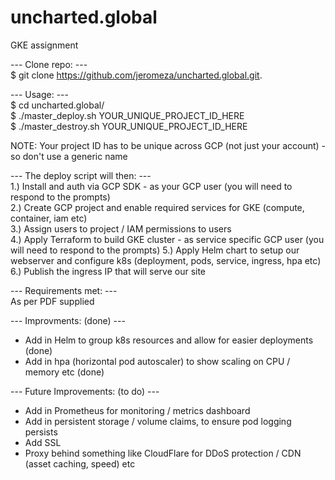 # uncharted.global
GKE assignment

--- Clone repo: ---       
$ git clone https://github.com/jeromeza/uncharted.global.git. 
  
--- Usage: ---       
$ cd uncharted.global/   
$ ./master_deploy.sh YOUR_UNIQUE_PROJECT_ID_HERE   
$ ./master_destroy.sh YOUR_UNIQUE_PROJECT_ID_HERE   
  
NOTE: Your project ID has to be unique across GCP (not just your account) - so don't use a generic name  
  
--- The deploy script will then: ---      
1.) Install and auth via GCP SDK - as your GCP user (you will need to respond to the prompts)  
2.) Create GCP project and enable required services for GKE (compute, container, iam etc)  
3.) Assign users to project / IAM permissions to users   
4.) Apply Terraform to build GKE cluster - as service specific GCP user (you will need to respond to the prompts)
5.) Apply Helm chart to setup our webserver and configure k8s (deployment, pods, service, ingress, hpa etc)  
6.) Publish the ingress IP that will serve our site  

--- Requirements met: ---      
As per PDF supplied

--- Improvments: (done) ---      
- Add in Helm to group k8s resources and allow for easier deployments (done)
- Add in hpa (horizontal pod autoscaler) to show scaling on CPU / memory etc (done)

--- Future Improvements: (to do) ---   
- Add in Prometheus for monitoring / metrics dashboard
- Add in persistent storage / volume claims, to ensure pod logging persists
- Add SSL
- Proxy behind something like CloudFlare for DDoS protection / CDN (asset caching, speed) etc

